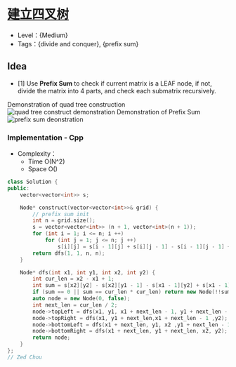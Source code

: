 # [建立四叉树](https://leetcode-cn.com/problems/construct-quad-tree/)

- Level：{Medium}
- Tags：{divide and conquer}, {prefix sum}

## Idea

- [1] Use **Prefix Sum** to check if current matrix is a LEAF node, if not, divide the matrix into 4 parts, and check each submatrix recursively.

Demonstration of quad tree construction 
![quad tree construct demonstration](https://pic.imgdb.cn/item/626b2252239250f7c5d65ad9.jpg)
Demonstration of Prefix Sum
![prefix sum deonstration](https://pic.imgdb.cn/item/626b2834239250f7c5dcb93d.jpg)

### Implementation - Cpp

- Complexity：
  - Time O(N^2)
  - Space O()

``` c++
class Solution {
public:
    vector<vector<int>> s;

    Node* construct(vector<vector<int>>& grid) {
        // prefix sum init
        int n = grid.size();
        s = vector<vector<int>> (n + 1, vector<int>(n + 1));
        for (int i = 1; i <= n; i ++) 
            for (int j = 1; j <= n; j ++) 
                s[i][j] = s[i - 1][j] + s[i][j - 1] - s[i - 1][j - 1] + grid[i - 1][j - 1];
        return dfs(1, 1, n, n);
    }

    Node* dfs(int x1, int y1, int x2, int y2) {
        int cur_len = x2 - x1 + 1;
        int sum = s[x2][y2] - s[x2][y1 - 1] - s[x1 - 1][y2] + s[x1 - 1][y1 - 1];
        if (sum == 0 || sum == cur_len * cur_len) return new Node(!!sum, true);
        auto node = new Node(0, false);
        int next_len = cur_len / 2;
        node->topLeft = dfs(x1, y1, x1 + next_len - 1, y1 + next_len - 1);
        node->topRight = dfs(x1, y1 + next_len,x1 + next_len - 1 ,y2);
        node->bottomLeft = dfs(x1 + next_len, y1, x2 ,y1 + next_len - 1);
        node->bottomRight = dfs(x1 + next_len, y1 + next_len, x2, y2);
        return node;
    }
};
// Zed Chou
```


